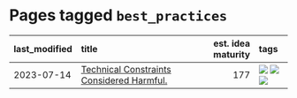 # Pages tagged `best_practices`

|last_modified|title|est. idea maturity|tags
|:---|:---|---:|:---|
|2023-07-14|[Technical Constraints Considered Harmful.](../constraints_considered_hazardous.md)|177|[![](https://img.shields.io/badge/tag-best_practices-ac8815)](../tags/best_practices.md) [![](https://img.shields.io/badge/tag-engineering-161a53)](../tags/engineering.md) [![](https://img.shields.io/badge/tag-publication-a9524c)](../tags/publication.md)|